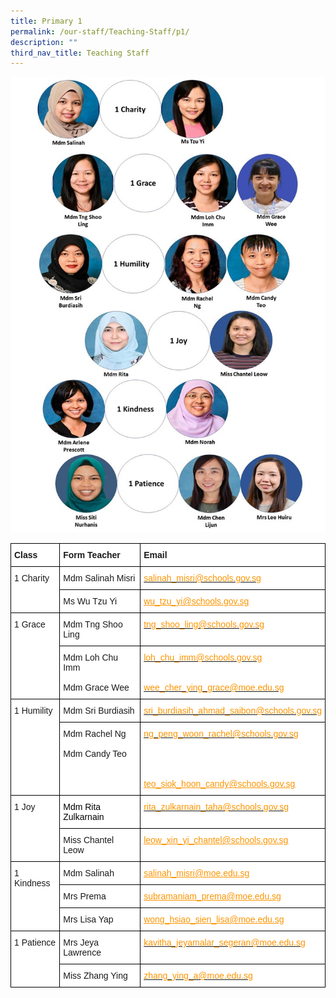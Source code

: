 ```yaml
---
title: Primary 1
permalink: /our-staff/Teaching-Staff/p1/
description: ""
third_nav_title: Teaching Staff
---
```

![](/images/2023%20P1.jpeg)

<style type="text/css">
.tg  {border-collapse:collapse;border-spacing:0;margin:0px auto;}
.tg td{border-color:black;border-style:solid;border-width:1px;font-family:Arial, sans-serif;font-size:14px;
  overflow:hidden;padding:10px 5px;word-break:normal;}
.tg th{border-color:black;border-style:solid;border-width:1px;font-family:Arial, sans-serif;font-size:14px;
  font-weight:normal;overflow:hidden;padding:10px 5px;word-break:normal;}
.tg .tg-dgl5{background-color:#FFF;font-weight:bold;text-align:left;vertical-align:top}
.tg .tg-ktyi{background-color:#FFF;text-align:left;vertical-align:top}
.tg .tg-a2w0{background-color:#FFF;color:#FC9400;text-align:left;text-decoration:underline;vertical-align:top}
.tg .tg-dm87{background-color:#FFF;color:#15C;text-align:left;text-decoration:underline;vertical-align:top}
</style>
<table class="tg">
<tbody>
  <tr>
    <td class="tg-dgl5">Class</td>
    <td class="tg-dgl5">Form Teacher</td>
    <td class="tg-dgl5">Email</td>
  </tr>
  <tr>
    <td class="tg-ktyi" rowspan="3">1 Charity</td>
    <td class="tg-ktyi">Mdm Salinah Misri</td>
    <td class="tg-ktyi"><a href="mailto:salinah_misri@schools.gov.sg" target="_blank" rel="noopener noreferrer"><span style="color:#FC9400">salinah_misri@schools.gov.sg</span></a></td>
  </tr>
  <tr>
    <td class="tg-ktyi">Ms Wu Tzu Yi</td>
    <td class="tg-a2w0"><a href="mailto:wu\_tzu\_yi@schools.gov.sg"><span style="text-decoration:underline;color:#FC9400">wu_tzu_yi@schools.gov.sg</span></a></td>
  </tr>
  <tr>
    
  </tr>
  <tr>
    <td class="tg-ktyi" rowspan="2">1 Grace</td>
    <td class="tg-ktyi">Mdm Tng Shoo Ling</td>
    <td class="tg-ktyi"><a href="mailto: tng_shoo_ling@schools.gov.sg" target="_blank" rel="noopener noreferrer"><span style="color:#FC9400">tng_shoo_ling@schools.gov.sg</span></a></td>
  </tr>
  <tr>
    <td class="tg-ktyi">Mdm Loh Chu Imm<br><br><span style="background-color:initial">Mdm Grace Wee</span></td>
    <td class="tg-a2w0"><a href="mailto:loh_chu_imm@schools.gov.sg" target="_blank" rel="noopener noreferrer"><span style="color:#FC9400">loh_chu_imm@schools.gov.sg</span></a><br><br><br><a href="mailto:wee_cher_ying_grace@moe.edu.sg" target="_blank" rel="noopener noreferrer"><span style="color:#FC9400">wee_cher_ying_grace@moe.edu.sg</span></a></td>
  </tr>
  <tr>
    <td class="tg-ktyi" rowspan="2">1 Humility</td>
    <td class="tg-ktyi">Mdm Sri Burdiasih</td>
    <td class="tg-ktyi"><a href="mailto:sri_burdiasih_ahmad_saibon@schools.gov.sg" target="_blank" rel="noopener noreferrer"><span style="color:#FC9400">sri_burdiasih_ahmad_saibon@schools.gov.sg</span></a></td>
  </tr>
  <tr>
    <td class="tg-ktyi">Mdm Rachel Ng<br><br>Mdm Candy Teo</td>
    <td class="tg-dm87"><a href="mailto:ng_peng_woon_rachel@schools.gov.sg" target="_blank" rel="noopener noreferrer"><span style="color:#FC9400">ng_peng_woon_rachel@schools.gov.sg</span></a><br><br><br><br><br><a href="mailto:teo_siok_hoon_candy@schools.gov.sg" target="_blank" rel="noopener noreferrer"><span style="text-decoration:underline;color:#FC9400">teo_siok_hoon_candy@schools.gov.sg</span></a></td>
  </tr>
  <tr>
    <td class="tg-ktyi" rowspan="2">1 Joy</td>
    <td class="tg-ktyi"><span style="color:#000">Mdm Rita Zulkarnain</span></td>
    <td class="tg-ktyi"><a href="mailto:rita_zulkarnain_taha@schools.gov.sg" target="_blank" rel="noopener noreferrer"><span style="color:#FC9400">rita_zulkarnain_taha@schools.gov.sg</span></a></td>
  </tr>
  <tr>
    <td class="tg-ktyi">Miss Chantel Leow</td>
    <td class="tg-a2w0"><a href="mailto:leow_xin_yi_chantel@schools.gov.sg"><span style="text-decoration:underline;color:#FC9400">leow_xin_yi_chantel@schools.gov.sg</span></a></td>
  </tr>
  <tr>
    <td class="tg-ktyi" rowspan="3">1 Kindness</td>
    <td class="tg-ktyi">Mdm Salinah</td>
    <td class="tg-a2w0"><a href="mailto:salinah_misri@moe.edu.sg"><span style="text-decoration:underline;color:#FC9400">salinah_misri@moe.edu.sg </span></a></td>
  </tr>
  <tr>
    <td class="tg-ktyi">Mrs Prema</td>
    <td class="tg-a2w0"><a href="mailto:subramaniam_prema@moe.edu.sg" target="_blank" rel="noopener noreferrer"><span style="text-decoration:underline;color:#FC9400">subramaniam_prema@moe.edu.sg</span></a> </td>
  </tr>
  <tr>
    <td class="tg-ktyi">Mrs Lisa Yap</td>
    <td class="tg-a2w0"><a href="mailto:wong_hsiao_sien_lisa@moe.edu.sg" target="_blank" rel="noopener noreferrer"><span style="text-decoration:underline;color:#FC9400">wong_hsiao_sien_lisa@moe.edu.sg</span></a></td>
  </tr>
  <tr>
    <td class="tg-ktyi" rowspan="2">1 Patience</td>
    <td class="tg-ktyi">Mrs Jeya Lawrence</td>
    <td class="tg-ktyi"><a href="mailto:kavitha_jeyamalar_segeran@moe.edu.sg" target="_blank" rel="noopener noreferrer"><span style="color:#FC9400">kavitha_jeyamalar_segeran@moe.edu.sg</span></a></td>
  </tr>
  <tr>
    <td class="tg-ktyi">Miss Zhang Ying</td>
    <td class="tg-ktyi"><a href="mailto:zhang_ying_a@moe.edu.sg" target="_blank" rel="noopener noreferrer"><span style="color:#FC9400">zhang_ying_a@moe.edu.sg</span></a></td>
  </tr>
</tbody>
</table>